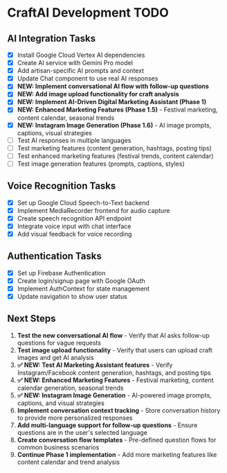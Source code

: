 # CraftAI Development TODO

## AI Integration Tasks

- [x] Install Google Cloud Vertex AI dependencies
- [x] Create AI service with Gemini Pro model  
- [x] Add artisan-specific AI prompts and context
- [x] Update Chat component to use real AI responses
- [x] **NEW: Implement conversational AI flow with follow-up questions**
- [x] **NEW: Add image upload functionality for craft analysis**
- [x] **NEW: Implement AI-Driven Digital Marketing Assistant (Phase 1)**
- [x] **NEW: Enhanced Marketing Features (Phase 1.5)** - Festival marketing, content calendar, seasonal trends
- [x] **NEW: Instagram Image Generation (Phase 1.6)** - AI image prompts, captions, visual strategies
- [ ] Test AI responses in multiple languages
- [ ] Test marketing features (content generation, hashtags, posting tips)
- [ ] Test enhanced marketing features (festival trends, content calendar)
- [ ] Test image generation features (prompts, captions, styles)

## Voice Recognition Tasks

- [x] Set up Google Cloud Speech-to-Text backend
- [x] Implement MediaRecorder frontend for audio capture
- [x] Create speech recognition API endpoint
- [x] Integrate voice input with chat interface
- [x] Add visual feedback for voice recording

## Authentication Tasks

- [x] Set up Firebase Authentication
- [x] Create login/signup page with Google OAuth
- [x] Implement AuthContext for state management
- [x] Update navigation to show user status

## Next Steps

1. **Test the new conversational AI flow** - Verify that AI asks follow-up questions for vague requests
2. **Test image upload functionality** - Verify that users can upload craft images and get AI analysis
3. **✅ NEW: Test AI Marketing Assistant features** - Verify Instagram/Facebook content generation, hashtags, and posting tips
4. **✅ NEW: Enhanced Marketing Features** - Festival marketing, content calendar generation, seasonal trends
5. **✅ NEW: Instagram Image Generation** - AI-powered image prompts, captions, and visual strategies
4. **Implement conversation context tracking** - Store conversation history to provide more personalized responses
5. **Add multi-language support for follow-up questions** - Ensure questions are in the user's selected language
6. **Create conversation flow templates** - Pre-defined question flows for common business scenarios
7. **Continue Phase 1 implementation** - Add more marketing features like content calendar and trend analysis
